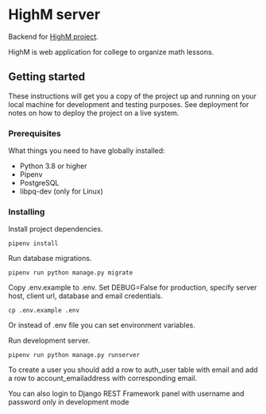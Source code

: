 # HighM server
Backend for [HighM project](https://github.com/Romez1990/highm).

HighM is web application for college to organize math lessons.

## Getting started
These instructions will get you a copy of the project up and running on your
local machine for development and testing purposes. See deployment for notes on
how to deploy the project on a live system.

### Prerequisites
What things you need to have globally installed:
- Python 3.8 or higher
- Pipenv
- PostgreSQL
- libpq-dev (only for Linux)

### Installing
Install project dependencies.
```shell script
pipenv install
```

Run database migrations.
```shell script
pipenv run python manage.py migrate
```

Copy .env.example to .env. Set DEBUG=False for production, specify server
host, client url, database and email credentials.
```shell script
cp .env.example .env
```
Or instead of .env file you can set environment variables.

Run development server.
```shell script
pipenv run python manage.py runserver
```

To create a user you should add a row to auth_user table with email and add a
row to account_emailaddress with corresponding email.

You can also login to Django REST Framework panel with username and password
only in development mode
